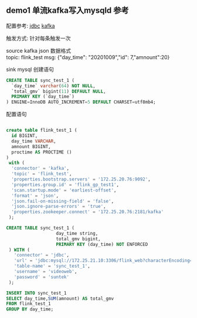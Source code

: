 ## demo1 单流kafka写入mysqld  参考

配置参考: 
    [jdbc](https://ci.apache.org/projects/flink/flink-docs-release-1.12/dev/table/connectors/jdbc.html)
    [kafka](https://ci.apache.org/projects/flink/flink-docs-release-1.12/dev/table/connectors/kafka.html)

触发方式: 针对每条触发一次

source kafka json 数据格式  
    topic: flink_test
    msg: {"day_time": "20201009","id": 7,"amnount":20}

sink mysql 创建语句

```sql
CREATE TABLE sync_test_1 (
  `day_time` varchar(64) NOT NULL,
  `total_gmv` bigint(11) DEFAULT NULL,
  PRIMARY KEY (`day_time`)
) ENGINE=InnoDB AUTO_INCREMENT=5 DEFAULT CHARSET=utf8mb4;

```

配置语句

```sql

create table flink_test_1 ( 
  id BIGINT,
  day_time VARCHAR,
  amnount BIGINT,
  proctime AS PROCTIME ()
)
 with ( 
  'connector' = 'kafka',
  'topic' = 'flink_test',
  'properties.bootstrap.servers' = '172.25.20.76:9092', 
  'properties.group.id' = 'flink_gp_test1',
  'scan.startup.mode' = 'earliest-offset',
  'format' = 'json',
  'json.fail-on-missing-field' = 'false',
  'json.ignore-parse-errors' = 'true',
  'properties.zookeeper.connect' = '172.25.20.76:2181/kafka'
 );

CREATE TABLE sync_test_1 (
                   day_time string,
                   total_gmv bigint,
                   PRIMARY KEY (day_time) NOT ENFORCED
 ) WITH (
   'connector' = 'jdbc',
   'url' = 'jdbc:mysql://172.25.21.10:3306/flink_web?characterEncoding=UTF-8',
   'table-name' = 'sync_test_1',
   'username' = 'videoweb',
   'password' = 'suntek'
 );

INSERT INTO sync_test_1 
SELECT day_time,SUM(amnount) AS total_gmv
FROM flink_test_1
GROUP BY day_time;

``` 

